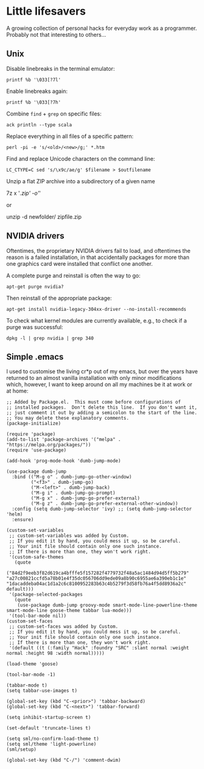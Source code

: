 # Little lifesavers

A growing collection of personal hacks for everyday work as a programmer.
Probably not that interesting to others...

## Unix

Disable linebreaks in the terminal emulator:

    printf %b '\033[?7l'

Enable linebreaks again:

    printf %b '\033[?7h'
	
Combine `find` + `grep` on specific files:

    ack println --type scala
	
Replace everything in all files of a specific pattern:

    perl -pi -e 's/<old>/<new>/g;' *.htm
	
Find and replace Unicode characters on the command line:

    LC_CTYPE=C sed 's/\x9c/ae/g' $filename > $outfilename

Unzip a flat ZIP archive into a subdirectory of a given name

   7z x '*.zip' -o'*'
   
or
   
   unzip -d newfolder/ zipfile.zip

## NVIDIA drivers

Oftentimes, the proprietary NVIDIA drivers fail to load, and oftentimes
the reason is a failed installation, in that accidentally packages for
more than one graphics card were installed that conflict one another.

A complete purge and reinstall is often the way to go:

    apt-get purge nvidia?
	
Then reinstall of the appropriate package:

    apt-get install nvidia-legacy-304xx-driver --no-install-recommends
	
To check what kernel modules are currently available, e.g., to check if a 
purge was successful:

    dpkg -l | grep nvidia | grep 340
	
## Simple .emacs

I used to customise the living cr*p out of my emacs, but over the
years have returned to an almost vanilla installation with only minor
modifications which, however, I want to keep around on all my machines
be it at work or at home:

```
;; Added by Package.el.  This must come before configurations of
;; installed packages.  Don't delete this line.  If you don't want it,
;; just comment it out by adding a semicolon to the start of the line.
;; You may delete these explanatory comments.
(package-initialize)

(require 'package)
(add-to-list 'package-archives '("melpa" . "https://melpa.org/packages/"))
(require 'use-package)

(add-hook 'prog-mode-hook 'dumb-jump-mode)

(use-package dumb-jump
  :bind (("M-g o" . dumb-jump-go-other-window)
         ("<f3>" . dumb-jump-go)
         ("M-<left>" . dumb-jump-back)
         ("M-g i" . dumb-jump-go-prompt)
         ("M-g x" . dumb-jump-go-prefer-external)
         ("M-g z" . dumb-jump-go-prefer-external-other-window))
  :config (setq dumb-jump-selector 'ivy) ;; (setq dumb-jump-selector 'helm)
  :ensure)

(custom-set-variables
 ;; custom-set-variables was added by Custom.
 ;; If you edit it by hand, you could mess it up, so be careful.
 ;; Your init file should contain only one such instance.
 ;; If there is more than one, they won't work right.
 '(custom-safe-themes
   (quote
    ("84d2f9eeb3f82d619ca4bfffe5f157282f4779732f48a5ac1484d94d5ff5b279" "a27c00821ccfd5a78b01e4f35dc056706dd9ede09a8b90c6955ae6a390eb1c1e" "1dacaddeba04ac1d1a2c6c8100952283b63c4b5279f3d58fb76a4f5dd8936a2c" default)))
 '(package-selected-packages
   (quote
    (use-package dumb-jump groovy-mode smart-mode-line-powerline-theme smart-mode-line goose-theme tabbar lua-mode)))
 '(tool-bar-mode nil))
(custom-set-faces
 ;; custom-set-faces was added by Custom.
 ;; If you edit it by hand, you could mess it up, so be careful.
 ;; Your init file should contain only one such instance.
 ;; If there is more than one, they won't work right.
 '(default ((t (:family "Hack" :foundry "SRC" :slant normal :weight normal :height 98 :width normal)))))

(load-theme 'goose)

(tool-bar-mode -1)

(tabbar-mode t)
(setq tabbar-use-images t)

(global-set-key (kbd "C-<prior>") 'tabbar-backward)
(global-set-key (kbd "C-<next>") 'tabbar-forward)

(setq inhibit-startup-screen t)

(set-default 'truncate-lines t)

(setq sml/no-confirm-load-theme t)
(setq sml/theme 'light-powerline)
(sml/setup)

(global-set-key (kbd "C-/") 'comment-dwim)
```
